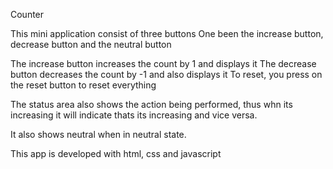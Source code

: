 Counter

This mini application consist of three buttons
One been the increase button, decrease button and the neutral button

The increase button increases the count by 1 and displays it
The decrease button decreases the count by -1 and also displays it
To reset, you press on the reset button to reset everything

The status area also shows the action being performed, thus whn its increasing it will indicate thats its increasing and vice versa.

It also shows neutral when in neutral state.

This app is developed with html, css and javascript